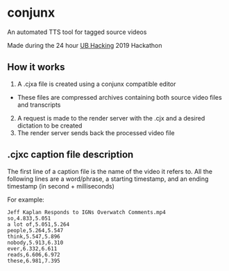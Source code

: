 # conjunx
An automated TTS tool for tagged source videos

Made during the 24 hour [UB Hacking](https://www.ubhacking.com/) 2019 Hackathon

## How it works

1. A .cjxa file is created using a conjunx compatible editor
 - These files are compressed archives containing both source video files and transcripts
2. A request is made to the render server with the .cjx and a desired dictation to be created
3. The render server sends back the processed video file

## .cjxc caption file description

The first line of a caption file is the name of the video it refers to. 
All the following lines are a word/phrase, a starting timestamp, and an ending timestamp (in second + milliseconds)

For example:
```
Jeff Kaplan Responds to IGNs Overwatch Comments.mp4
so,4.833,5.051
a lot of,5.051,5.264
people,5.264,5.547
think,5.547,5.896
nobody,5.913,6.310
ever,6.332,6.611
reads,6.606,6.972
these,6.981,7.395
```